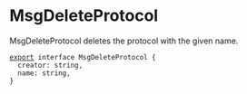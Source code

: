 # MsgDeleteProtocol

MsgDeleteProtocol deletes the protocol with the given name.

<pre class="language-typescript"><code class="lang-typescript"><a data-footnote-ref href="#user-content-fn-1">export</a> interface MsgDeleteProtocol {
  creator: string,
  name: string,
}
</code></pre>

[^1]: 
